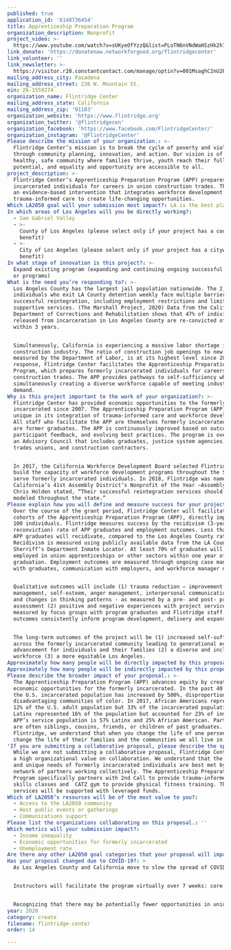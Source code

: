 ```yaml
---
published: true
application_id: '6148736454'
title: Apprenticeship Preparation Program
organization_description: Nonprofit
project_video: >-
  https://www.youtube.com/watch?v=sUKyeOfYzzQ&list=PLoTN6nVNdWaHSzHk2h77y7IaOk0W9u54F&index=4
link_donate: 'https://donatenow.networkforgood.org/flintridgecenter'
link_volunteer: ''
link_newsletter: >-
  https://visitor.r20.constantcontact.com/manage/optin?v=001MsaghC2nU2P3HMdgpMQtS04EfpyRmTcPh_bEqrFSd9lNAVtiZtfHINuB8d4EjLR0cuup7Thx2jb7gVSYqMKQ4j7ylFiVhXYvspl7BDnEETLg4T2AC8XbxUI-PpRnJMgi2IOTdX_yj_SpuCTV-EHZfS8NfNViOPjbv9gCVs8S-aibRYGnfgkCPU1atm8kAwF7
mailing_address_city: Pasadena
mailing_address_street: 236 W. Mountain St.
ein: 26-1559274
organization_name: Flintridge Center
mailing_address_state: California
mailing_address_zip: '91103'
organization_website: 'https://www.flintridge.org'
organization_twitter: '@flintridgecen'
organization_facebook: 'https://www.facebook.com/FlintridgeCenter/'
organization_instagram: '@FlintridgeCenter'
Please describe the mission of your organization.: >-
  Flintridge Center’s mission is to break the cycle of poverty and violence
  through community planning, innovation, and action. Our vision is of a
  healthy, safe community where families thrive, youth reach their full
  potential, and equality and opportunity are accessible to all.
project_description: >-
  Flintridge Center’s Apprenticeship Preparation Program (APP) prepares formerly
  incarcerated individuals for careers in union construction trades. The APP is
  an evidence-based intervention that integrates workforce development with
  trauma-informed care to create life-changing opportunities.
Which LA2050 goal will your submission most impact?: LA is the best place to CREATE
In which areas of Los Angeles will you be directly working?:
  - San Gabriel Valley
  - >-
    County of Los Angeles (please select only if your project has a countywide
    benefit)
  - >-
    City of Los Angeles (please select only if your project has a citywide
    benefit)
In what stage of innovation is this project?: >-
  Expand existing program (expanding and continuing ongoing successful projects
  or programs)
What is the need you’re responding to?: >-
  Los Angeles County has the largest jail population nationwide. The 2,873
  individuals who exit LA County detention weekly face multiple barriers to
  successful reintegration, including employment restrictions and limited
  supportive services. (The Marshall Project, 2020) Data from the California
  Department of Corrections and Rehabilitation shows that 47% of individuals
  released from incarceration in Los Angeles County are re-convicted of a crime
  within 3 years. 


  Simultaneously, California is experiencing a massive labor shortage in the
  construction industry. The ratio of construction job openings to new hires, as
  measured by the Department of Labor, is at its highest level since 2007. In
  response, Flintridge Center facilitates the Apprenticeship Preparation
  Program, which prepares formerly incarcerated individuals for careers in union
  construction trades. The APP provides pathways to self-sufficiency while
  simultaneously creating a diverse workforce capable of meeting industry
  demand. 
Why is this project important to the work of your organization?: >-
  Flintridge Center has provided economic opportunities to the formerly
  incarcerated since 2007. The Apprenticeship Preparation Program (APP) is
  unique in its integration of trauma-informed care and workforce development.
  All staff who facilitate the APP are themselves formerly incarcerated; three
  are former graduates. The APP is continuously improved based on outcomes,
  participant feedback, and evolving best practices. The program is overseen by
  an Advisory Council that includes graduates, justice system agencies, building
  trades unions, and construction contractors.


  In 2017, the California Workforce Development Board selected Flintridge to
  build the capacity of workforce development programs throughout the State to
  serve formerly incarcerated individuals. In 2018, Flintridge was named
  California’s 41st Assembly District’s Nonprofit of the Year –Assemblymember
  Chris Holden stated, “Their successful reintegration services should be
  modeled throughout the state.”
Please explain how you will define and measure success for your project.: >-
  Over the course of the grant period, Flintridge Center will facilitate three
  cohorts of the Apprenticeship Preparation Program (APP), directly impacting
  100 individuals. Flintridge measures success by the recidivism (3-year
  reconviction) rate of APP graduates and employment outcomes. Less than 15% of
  APP graduates will recidivate, compared to the Los Angeles County rate of 47%.
  Recidivism is measured using publicly available data from the LA County
  Sherriff’s Department Inmate Locator. At least 70% of graduates will be
  employed in union apprenticeships or other sectors within one year of
  graduation. Employment outcomes are measured through ongoing case management
  with graduates, communication with employers, and workforce manager databases.


  Qualitative outcomes will include (1) trauma reduction – improvement in stress
  management, self-esteem, anger management, interpersonal communication skills,
  and changes in thinking patterns - as measured by a pre- and post- program
  assessment (2) positive and negative experiences with project services as
  measured by focus groups with program graduates and Flintridge staff. These
  outcomes consistently inform program development, delivery and expansion. 


  The long-term outcomes of the project will be (1) increased self-sufficiency
  across the formerly incarcerated community leading to generational economic
  advancement for individuals and their families (2) a diverse and inclusive
  workforce (3) a more equitable Los Angeles.
Approximately how many people will be directly impacted by this proposal?: '100'
Approximately how many people will be indirectly impacted by this proposal?: '500'
Please describe the broader impact of your proposal.: >-
  The Apprenticeship Preparation Program (APP) advances equity by creating
  economic opportunities for the formerly incarcerated. In the past 40 years,
  the U.S. incarcerated population has increased by 500%, disproportionately
  disadvantaging communities of color. In 2017, African Americans represented
  12% of the U.S. adult population but 33% of the incarcerated population;
  Latinx represented 16% of the population but accounted for 23% of inmates. The
  APP’s service population is 57% Latinx and 25% African American. Participants
  are often siblings, cousins, friends, or children of past graduates. At
  Flintridge, we understand that when you change the life of one person, you
  change the life of their families and the communities we all live in.
'If you are submitting a collaborative proposal, please describe the specific role of partner organizations in the project.': >-
  While we are not submitting a collaborative proposal, Flintridge Center places
  a high organizational value on collaboration. We understand that the diverse
  and unique needs of formerly incarcerated individuals are best met by a
  network of partners working collectively. The Apprenticeship Preparation
  Program specifically partners with 2nd Call to provide trauma-informed life
  skills classes and  CATZ gym to provide physical fitness training. These
  services will be supported with leveraged funds.
Which of LA2050’s resources will be of the most value to you?:
  - Access to the LA2050 community
  - Host public events or gatherings
  - Communications support
Please list the organizations collaborating on this proposal.: ''
Which metrics will your submission impact?:
  - Income inequality
  - Economic opportunities for formerly incarcerated
  - Unemployment rate
Are there any other LA2050 goal categories that your proposal will impact?: []
Has your proposal changed due to COVID-19?: >
  As Los Angeles County and California move to slow the spread of COVID-19 in jails and prisons, a growing number of individuals are being released from incarceration. Compounding existing barriers, individuals are exiting incarceration to a landscape greatly altered by the pandemic, facing limited supportive services and employment opportunities. The pandemic is also disproportionately impacting communities of color, exposing deep health and economic inequities. Flintridge Center will adapt and expand the Apprenticeship Preparation Program model to meet emerging community needs and address disparities.


  Instructors will facilitate the program virtually over 7 weeks: core components will include intensive case management, trauma-informed life skills, and employment development trainings. In addition to individualized support, program participants will receive necessary technology to complete the course, industry-recognized credentials, and weekly stipends.


  Recognizing that there may be potentially fewer opportunities in union construction because of the pandemic, program scope will expand to support individuals in seeking employment in emerging industries. Flintridge Center’s team will continue to adapt program elements based on emerging participant needs, feedback and outcomes for the duration of this crisis. Goals for the program during this time remain the same: to provide economic opportunities, decrease recidivism, and create a more equitable Los Angeles.
year: 2020
category: create
filename: flintridge-center
order: 14

---
```

